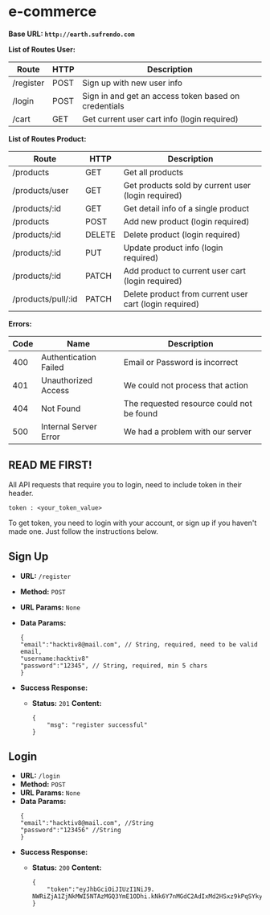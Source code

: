 # e-commerce
**Base URL: `http://earth.sufrendo.com`**

**List of Routes User:**

| **Route**         | **HTTP** | **Description**                                      |
| ----------------- | -------- | ---------------------------------------------------- |
| /register   | POST     | Sign up with new user info                           |
| /login      | POST     | Sign in and get an access token based on credentials |
| /cart      | GET     | Get current user cart info (login required) |

**List of Routes  Product:**

| **Route**    | **HTTP** | **Description**                       |
| ------------ | -------- | ------------------------------------- |
| /products | GET     | Get all products          |
| /products/user  | GET      | Get products sold by current user (login required)           |
| /products/:id  | GET      |  Get detail info of a single product|
| /products  | POST      |  Add new product (login required)|
| /products/:id  | DELETE      | Delete product (login required)|
| /products/:id  | PUT      | Update product info (login required)|
| /products/:id  | PATCH      | Add product to current user cart (login required)|
| /products/pull/:id  | PATCH    | Delete product from current user cart (login required)|

**Errors:**

| Code | Name                  | Description                               |
| ---- | --------------------- | ----------------------------------------- |
| 400  | Authentication Failed | Email or Password is incorrect            |
| 401  | Unauthorized Access   | We could not process that action          |
| 404  | Not Found             | The requested resource could not be found |
| 500  | Internal Server Error | We had a problem with our server          |

**READ ME FIRST!**
----

All API requests that require you to login, need to include token in their header.

```
token : <your_token_value>
```
To get token, you need to login with your account, or sign up if you haven't made one. Just follow the instructions below.

**Sign Up**
----
* **URL:** `/register`
* **Method:** `POST`
* **URL Params:** `None`
* **Data Params:**
    ```
	{
	"email":"hacktiv8@mail.com", // String, required, need to be valid email,
    "username:hacktiv8"
	"password":"12345", // String, required, min 5 chars
	}
    ```

* **Success Response:**
  * **Status:** `201`
    **Content:** 
    
    ```
    {
        "msg": "register successful"
    }
    ```


**Login**
----
* **URL:** `/login`
* **Method:** `POST`
* **URL Params:** `None`
* **Data Params:**
	```
    {
	"email":"hacktiv8@mail.com", //String
	"password":"123456" //String
	}
	```
* **Success Response:**
  * **Status:** `200`
    **Content:** 
    
    ```
    {
        "token":"eyJhbGciOiJIUzI1NiJ9. NWRiZjA1ZjNkMWI5NTAzMGQ3YmE1ODhi.kNk6Y7nMGdC2AdIxMd2HSxz9kPqSYkymSXSfyxy9PFY"
    }
    ```

